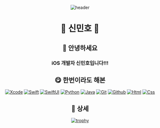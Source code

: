 <div align="center">

![header](https://capsule-render.vercel.app/api?type=waving&color=ffffff&height=300&section=header&text=Cruel%20iOS%20Developer&fontSize=90)

# :clown_face: 신민호 :clown_face:

## :wave: 안녕하세요
### iOS 개발자 신민호입니다!!!

## :yum: 한번이라도 해본 

[![Xcode](https://img.shields.io/badge/Xcode-147EFB?style=flat-square&logo=Xcode&logoColor=white)](https://developer.apple.com/xcode)
[![Swift](https://img.shields.io/badge/Swift-F05138?style=flat-square&logo=Swift&logoColor=white)](https://developer.apple.com/swift)
[![SwiftUI](https://img.shields.io/badge/SwiftUI-000000?style=flat-square&logo=Swift&logoColor=blue)](https://developer.apple.com/swiftui)
[![Python](https://img.shields.io/badge/Python-3776AB?style=flat-square&logo=Python&logoColor=white)](https://www.python.org)
[![Java](https://img.shields.io/badge/Java-ffffff?style=flat-square&logo=OpenJDK&logoColor=orange)](https://dev.java)
[![Git](https://img.shields.io/badge/Git-F05032?style=flat-square&logo=git&logoColor=white)](https://git-scm.com/doc)
[![Github](https://img.shields.io/badge/GitHub-181717?style=flat-square&logo=GitHub&logoColor=white)](https://github.com/alsh0807)
[![Html](https://img.shields.io/badge/HTML5-E34F26?style=flat-square&logo=html5&logoColor=white)](https://html.spec.whatwg.org/multipage)
[![Css](https://img.shields.io/badge/CSS3-1572B6?style=flat-square&logo=css3&logoColor=white)](https://www.w3.org/TR/CSS/#css)

## :abacus: 상세
[![trophy](https://github-profile-trophy.vercel.app/?username=alsh0807&theme=onedark)](https://github.com/alsh0807/github-profile-trophy)

  
</div>
